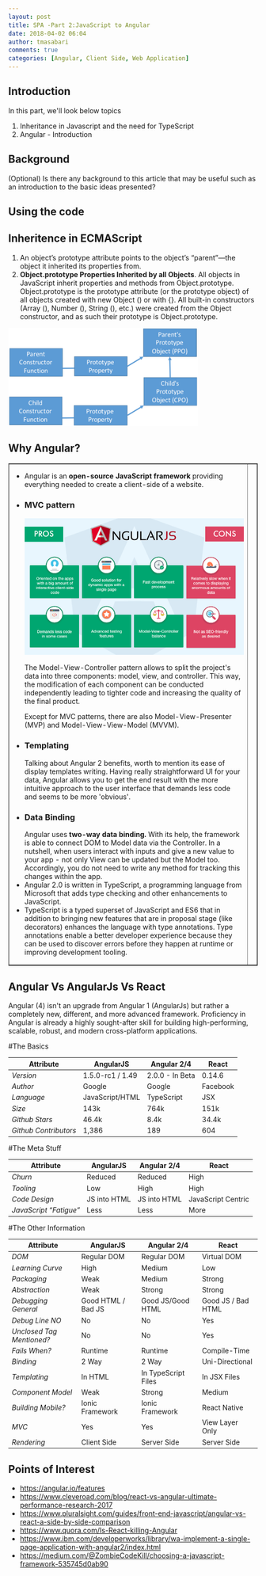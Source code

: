 ```yaml
---
layout: post
title: SPA -Part 2:JavaScript to Angular
date: 2018-04-02 06:04
author: tmasabari
comments: true
categories: [Angular, Client Side, Web Application]
---
```

<h2>Introduction</h2>
In this part, we'll look below topics
<ol>
 	<li>Inheritance in Javascript and the need for TypeScript</li>
 	<li>Angular - Introduction</li>
</ol>
<h2>Background</h2>
(Optional) Is there any background to this article that may be useful such as an introduction to the basic ideas presented?
<h2>Using the code</h2>
<h2>Inheritence in ECMAScript</h2>
<ol>
 	<li>An object’s prototype attribute points to the object’s “parent”—the object it inherited its properties from.</li>
 	<li><strong>Object.prototype Properties Inherited by all Objects</strong>. All objects in JavaScript inherit properties and methods from Object.prototype. Object.prototype is the prototype attribute (or the prototype object) of all objects created with new Object () or with {}. All built-in constructors (Array (), Number (), String (), etc.) were created from the Object constructor, and as such their prototype is Object.prototype.</li>
</ol>
<p id="TUiHgkw"><img class="wp-image-1407 aligncenter" src="/wp-content/uploads/2018/04/img_5ac179d64e0da.png" alt="" width="383" height="199" /></p>

<h2>Why Angular?</h2>
<table border="1" cellspacing="1" cellpadding="1">
<tbody>
<tr>
<td>
<ul>
 	<li>Angular is an <b>open-source JavaScript framework</b> providing everything needed to create a client-side of a website.</li>
 	<li>
<h3>MVC pattern</h3>
<p id="UTlHfMF"><img class="alignnone size-full wp-image-1408 " src="/wp-content/uploads/2018/04/img_5ac17a0f220fd.png" alt="" /></p>
The Model-View-Controller pattern allows to split the project's data into three components: model, view, and controller. This way, the modification of each component can be conducted independently leading to tighter code and increasing the quality of the final product.

Except for MVC patterns, there are also Model-View-Presenter (MVP) and Model-View-View-Model (MVVM).</li>
 	<li>
<h3 id="templating">Templating</h3>
Talking about Angular 2 benefits, worth to mention its ease of display templates writing. Having really straightforward UI for your data, Angular allows you to get the end result with the more intuitive approach to the user interface that demands less code and seems to be more 'obvious'.</li>
 	<li>
<h3 id="data-binding">Data Binding</h3>
Angular uses <b>two-way data binding.</b> With its help, the framework is able to connect DOM to Model data via the Controller. In a nutshell, when users interact with inputs and give a new value to your app - not only View can be updated but the Model too. Accordingly, you do not need to write any method for tracking this changes within the app.</li>
 	<li>Angular 2.0 is written in TypeScript, a programming language from Microsoft that adds type checking and other enhancements to JavaScript.</li>
 	<li>TypeScript is a typed superset of JavaScript and ES6 that in addition to bringing new features that are in proposal stage (like decorators) enhances the language with type annotations. Type annotations enable a better developer experience because they can be used to discover errors before they happen at runtime or improving development tooling.</li>
</ul>
</td>
<td>&nbsp;

&nbsp;</td>
</tr>
</tbody>
</table>
<h2>Angular Vs AngularJs Vs React</h2>
Angular (4) isn't an upgrade from Angular 1 (AngularJs) but rather a completely new, different, and more advanced framework. Proficiency in Angular is already a highly sought-after skill for building high-performing, scalable, robust, and modern cross-platform applications.

#The Basics
<table>
<thead>
<tr>
<th>Attribute</th>
<th>AngularJS</th>
<th>Angular 2/4</th>
<th>React</th>
</tr>
</thead>
<tbody>
<tr>
<td><em>Version</em></td>
<td>1.5.0-rc1 / 1.49</td>
<td>2.0.0 - In Beta</td>
<td>0.14.6</td>
</tr>
<tr>
<td><em>Author</em></td>
<td>Google</td>
<td>Google</td>
<td>Facebook</td>
</tr>
<tr>
<td><em>Language</em></td>
<td>JavaScript/HTML</td>
<td>TypeScript</td>
<td>JSX</td>
</tr>
<tr>
<td><em>Size</em></td>
<td>143k</td>
<td>764k</td>
<td>151k</td>
</tr>
<tr>
<td><em>Github Stars</em></td>
<td>46.4k</td>
<td>8.4k</td>
<td>34.4k</td>
</tr>
<tr>
<td><em>Github Contributors</em></td>
<td>1,386</td>
<td>189</td>
<td>604</td>
</tr>
</tbody>
</table>
#The Meta Stuff
<table>
<thead>
<tr>
<th>Attribute</th>
<th>AngularJS</th>
<th>Angular 2/4</th>
<th>React</th>
</tr>
</thead>
<tbody>
<tr>
<td><em>Churn</em></td>
<td>Reduced</td>
<td>Reduced</td>
<td>High</td>
</tr>
<tr>
<td><em>Tooling</em></td>
<td>Low</td>
<td>High</td>
<td>High</td>
</tr>
<tr>
<td><em>Code Design</em></td>
<td>JS into HTML</td>
<td>JS into HTML</td>
<td>JavaScript Centric</td>
</tr>
<tr>
<td><em>JavaScript “Fatigue”</em></td>
<td>Less</td>
<td>Less</td>
<td>More</td>
</tr>
</tbody>
</table>
#The Other Information
<table>
<thead>
<tr>
<th>Attribute</th>
<th>AngularJS</th>
<th>Angular 2/4</th>
<th>React</th>
</tr>
</thead>
<tbody>
<tr>
<td><em>DOM</em></td>
<td>Regular DOM</td>
<td>Regular DOM</td>
<td>Virtual DOM</td>
</tr>
<tr>
<td><em>Learning Curve</em></td>
<td>High</td>
<td>Medium</td>
<td>Low</td>
</tr>
<tr>
<td><em>Packaging</em></td>
<td>Weak</td>
<td>Medium</td>
<td>Strong</td>
</tr>
<tr>
<td><em>Abstraction</em></td>
<td>Weak</td>
<td>Strong</td>
<td>Strong</td>
</tr>
<tr>
<td><em>Debugging General</em></td>
<td>Good HTML / Bad JS</td>
<td>Good JS/Good HTML</td>
<td>Good JS / Bad HTML</td>
</tr>
<tr>
<td><em>Debug Line NO</em></td>
<td>No</td>
<td>No</td>
<td>Yes</td>
</tr>
<tr>
<td><em>Unclosed Tag Mentioned?</em></td>
<td>No</td>
<td>No</td>
<td>Yes</td>
</tr>
<tr>
<td><em>Fails When?</em></td>
<td>Runtime</td>
<td>Runtime</td>
<td>Compile-Time</td>
</tr>
<tr>
<td><em>Binding</em></td>
<td>2 Way</td>
<td>2 Way</td>
<td>Uni-Directional</td>
</tr>
<tr>
<td><em>Templating</em></td>
<td>In HTML</td>
<td>In TypeScript Files</td>
<td>In JSX Files</td>
</tr>
<tr>
<td><em>Component Model</em></td>
<td>Weak</td>
<td>Strong</td>
<td>Medium</td>
</tr>
<tr>
<td><em>Building Mobile?</em></td>
<td>Ionic Framework</td>
<td>Ionic Framework</td>
<td>React Native</td>
</tr>
<tr>
<td><em>MVC</em></td>
<td>Yes</td>
<td>Yes</td>
<td>View Layer Only</td>
</tr>
<tr>
<td><em>Rendering</em></td>
<td>Client Side</td>
<td>Server Side</td>
<td>Server Side</td>
</tr>
</tbody>
</table>
<h2>Points of Interest</h2>
<ul>
 	<li><a href="https://angular.io/features">https://angular.io/features</a></li>
 	<li><a href="https://www.cleveroad.com/blog/react-vs-angular-ultimate-performance-research-2017">https://www.cleveroad.com/blog/react-vs-angular-ultimate-performance-research-2017</a></li>
 	<li><a href="https://www.pluralsight.com/guides/front-end-javascript/angular-vs-react-a-side-by-side-comparison">https://www.pluralsight.com/guides/front-end-javascript/angular-vs-react-a-side-by-side-comparison</a></li>
 	<li><a href="https://www.quora.com/Is-React-killing-Angular">https://www.quora.com/Is-React-killing-Angular</a></li>
 	<li><a href="https://www.ibm.com/developerworks/library/wa-implement-a-single-page-application-with-angular2/index.html">https://www.ibm.com/developerworks/library/wa-implement-a-single-page-application-with-angular2/index.html</a></li>
 	<li><a href="https://medium.com/@ZombieCodeKill/choosing-a-javascript-framework-535745d0ab90">https://medium.com/@ZombieCodeKill/choosing-a-javascript-framework-535745d0ab90</a></li>
</ul>
